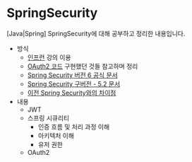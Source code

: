 # SpringSecurity
[Java|Spring] SpringSecurity에 대해 공부하고 정리한 내용입니다.

- 방식 
  - [인프런](https://www.inflearn.com/course/%EC%BD%94%EC%96%B4-%EC%8A%A4%ED%94%84%EB%A7%81-%EC%8B%9C%ED%81%90%EB%A6%AC%ED%8B%B0/dashboard) 강의 이용
  - [OAuth2 코드](https://github.com/road-found-in-the-text/Back/tree/f6a223d2d60761e9e7289e0c0dc04010f0695837/src/main)  구현했던 것들 참고하며 정리
  - [Spring Security 버전 6 공식 문서](https://docs.spring.io/spring-security/reference/index.html)
  - [Spring Security 구버전 - 5.2 문서](https://docs.spring.io/spring-security/site/docs/5.2.11.RELEASE/reference/html/)
  - [이전 Spring Security와의 차이점](https://spring.io/blog/2022/02/21/spring-security-without-the-websecurityconfigureradapter)
- 내용
  - JWT
  - 스프링 시큐리티
    - 인증 흐름 및 처리 과정 이해
    - 아키텍처 이해
    - 유저 권한
  - OAuth2